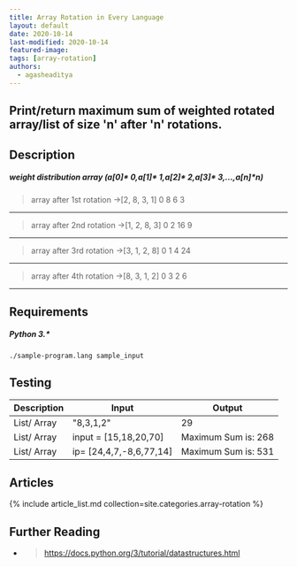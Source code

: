 ```yaml
---
title: Array Rotation in Every Language
layout: default
date: 2020-10-14
last-modified: 2020-10-14
featured-image: 
tags: [array-rotation]
authors:
  - agasheaditya
---
```


## Print/return maximum sum of weighted rotated array/list of size 'n' after 'n' rotations.
## Description

##### weight distribution array (a[0]* 0,a[1]* 1,a[2]* 2,a[3]* 3,...,a[n]*n)
 > array after 1st rotation ->[2, 8, 3, 1]
                                            0
                                            8
                                            6
                                            3
-----------------------------------------------
 > array after 2nd rotation ->[1, 2, 8, 3]
                                            0
                                            2
                                            16
                                            9
------------------------------------------------
 > array after 3rd rotation ->[3, 1, 2, 8]
                                            0
                                            1
                                            4
                                            24
------------------------------------------------
 > array after 4th rotation ->[8, 3, 1, 2]
                                            0
                                            3
                                            2
                                            6
------------------------------------------------

## Requirements

##### Python 3.* 

```shell
./sample-program.lang sample_input
```

## Testing

| Description | Input | Output             |
| ----------- | ---------------------- | ------------------ |
| List/ Array | "8,3,1,2" | 29 |
| List/ Array |  input = [15,18,20,70] | Maximum Sum is: 268|
| List/ Array |ip= [24,4,7,-8,6,77,14] | Maximum Sum is: 531|

## Articles

{% include article_list.md collection=site.categories.array-rotation %}

## Further Reading

- > https://docs.python.org/3/tutorial/datastructures.html
